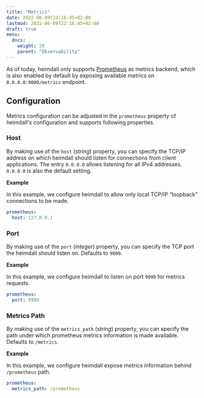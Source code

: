 ```yaml
---
title: "Metrics"
date: 2022-06-09T22:16:45+02:00
lastmod: 2022-06-09T22:16:45+02:00
draft: true
menu:
  docs:
    weight: 20
    parent: "Observability"
---
```


As of today, heimdall only supports [Prometheus](https://grafana.com/oss/prometheus/) as metrics backend, which is also enabled by default by exposing available metrics on `0.0.0.0:9000/metrics` endpoint.

## Configuration

Metrics configuration can be adjusted in the `prometheus` property of heimdall's configuration and supports following properties.

### Host

By making use of the `host` (*string*) property, you can specify the TCP/IP address on which heimdall should listen for connections from client applications. The entry `0.0.0.0` allows listening for all IPv4 addresses. `0.0.0.0` is also the default setting.

**Example**

In this example, we configure heimdall to allow only local TCP/IP “loopback” connections to be made.

```yaml
prometheus:
  host: 127.0.0.1
```

### Port

By making use of the `port` (*integer*) property, you can specify the TCP port the heimdall should listen on. Defaults to `9000`.

**Example**

In this example, we configure heimdall to listen on port `9999` for metrics requests.

```yaml
prometheus:
  port: 9999
```

### Metrics Path

By making use of the `metrics_path` (*string*) property, you can specify the path under which prometheus metrics information is made available. Defaults to `/metrics`.

**Example**

In this example, we configure heimdall expose metrics information behind `/prometheus` path.

```yaml
prometheus:
  metrics_path: /prometheus
```


